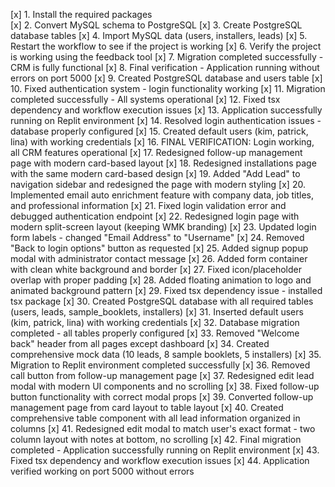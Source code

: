 [x] 1. Install the required packages  
[x] 2. Convert MySQL schema to PostgreSQL
[x] 3. Create PostgreSQL database tables
[x] 4. Import MySQL data (users, installers, leads)
[x] 5. Restart the workflow to see if the project is working
[x] 6. Verify the project is working using the feedback tool
[x] 7. Migration completed successfully - CRM is fully functional
[x] 8. Final verification - Application running without errors on port 5000
[x] 9. Created PostgreSQL database and users table
[x] 10. Fixed authentication system - login functionality working
[x] 11. Migration completed successfully - All systems operational
[x] 12. Fixed tsx dependency and workflow execution issues
[x] 13. Application successfully running on Replit environment
[x] 14. Resolved login authentication issues - database properly configured
[x] 15. Created default users (kim, patrick, lina) with working credentials
[x] 16. FINAL VERIFICATION: Login working, all CRM features operational
[x] 17. Redesigned follow-up management page with modern card-based layout
[x] 18. Redesigned installations page with the same modern card-based design
[x] 19. Added "Add Lead" to navigation sidebar and redesigned the page with modern styling
[x] 20. Implemented email auto enrichment feature with company data, job titles, and professional information
[x] 21. Fixed login validation error and debugged authentication endpoint
[x] 22. Redesigned login page with modern split-screen layout (keeping WMK branding)
[x] 23. Updated login form labels - changed "Email Address" to "Username"
[x] 24. Removed "Back to login options" button as requested
[x] 25. Added signup popup modal with administrator contact message
[x] 26. Added form container with clean white background and border
[x] 27. Fixed icon/placeholder overlap with proper padding
[x] 28. Added floating animation to logo and animated background pattern
[x] 29. Fixed tsx dependency issue - installed tsx package
[x] 30. Created PostgreSQL database with all required tables (users, leads, sample_booklets, installers)
[x] 31. Inserted default users (kim, patrick, lina) with working credentials
[x] 32. Database migration completed - all tables properly configured
[x] 33. Removed "Welcome back" header from all pages except dashboard
[x] 34. Created comprehensive mock data (10 leads, 8 sample booklets, 5 installers)
[x] 35. Migration to Replit environment completed successfully
[x] 36. Removed call button from follow-up management page
[x] 37. Redesigned edit lead modal with modern UI components and no scrolling
[x] 38. Fixed follow-up button functionality with correct modal props
[x] 39. Converted follow-up management page from card layout to table layout
[x] 40. Created comprehensive table component with all lead information organized in columns
[x] 41. Redesigned edit modal to match user's exact format - two column layout with notes at bottom, no scrolling
[x] 42. Final migration completed - Application successfully running on Replit environment
[x] 43. Fixed tsx dependency and workflow execution issues
[x] 44. Application verified working on port 5000 without errors
